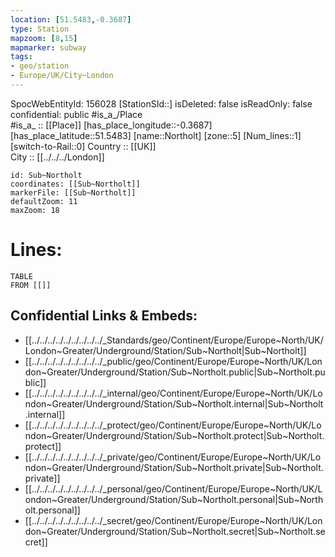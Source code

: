 ```yaml
---
location: [51.5483,-0.3687] 
type: Station 
mapzoom: [8,15] 
mapmarker: subway 
tags:
- geo/station
- Europe/UK/City~London
---
```

SpocWebEntityId: 156028
[StationSId::] 
isDeleted: false
isReadOnly: false
confidential: public
#is_a_/Place  
#is_a_ :: [[Place]] 
[has_place_longitude::-0.3687] 
[has_place_latitude::51.5483] 
[name::Northolt] 
[zone::5] 
[Num_lines::1] 
[switch-to-Rail::0] 
Country :: [[UK]]  
City :: [[../../../London]]  


```leaflet
id: Sub~Northolt
coordinates: [[Sub~Northolt]] 
markerFile: [[Sub~Northolt]] 
defaultZoom: 11 
maxZoom: 18
```


# Lines: 
```dataview
TABLE 
FROM [[]] 
```

## Confidential Links & Embeds: 
- [[../../../../../../../../../_Standards/geo/Continent/Europe/Europe~North/UK/London~Greater/Underground/Station/Sub~Northolt|Sub~Northolt]] 
- [[../../../../../../../../../_public/geo/Continent/Europe/Europe~North/UK/London~Greater/Underground/Station/Sub~Northolt.public|Sub~Northolt.public]] 
- [[../../../../../../../../../_internal/geo/Continent/Europe/Europe~North/UK/London~Greater/Underground/Station/Sub~Northolt.internal|Sub~Northolt.internal]] 
- [[../../../../../../../../../_protect/geo/Continent/Europe/Europe~North/UK/London~Greater/Underground/Station/Sub~Northolt.protect|Sub~Northolt.protect]] 
- [[../../../../../../../../../_private/geo/Continent/Europe/Europe~North/UK/London~Greater/Underground/Station/Sub~Northolt.private|Sub~Northolt.private]] 
- [[../../../../../../../../../_personal/geo/Continent/Europe/Europe~North/UK/London~Greater/Underground/Station/Sub~Northolt.personal|Sub~Northolt.personal]] 
- [[../../../../../../../../../_secret/geo/Continent/Europe/Europe~North/UK/London~Greater/Underground/Station/Sub~Northolt.secret|Sub~Northolt.secret]] 
